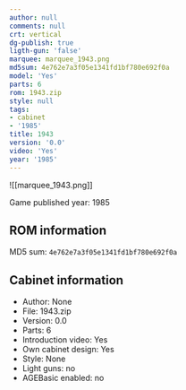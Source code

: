 ```yaml
---
author: null
comments: null
crt: vertical
dg-publish: true
ligth-gun: 'false'
marquee: marquee_1943.png
md5sum: 4e762e7a3f05e1341fd1bf780e692f0a
model: 'Yes'
parts: 6
rom: 1943.zip
style: null
tags:
- cabinet
- '1985'
title: 1943
version: '0.0'
video: 'Yes'
year: '1985'
---
```


![[marquee_1943.png]]

Game published year: 1985

## ROM information

MD5 sum: `4e762e7a3f05e1341fd1bf780e692f0a` 

## Cabinet information

- Author: None
- File: 1943.zip
- Version: 0.0
- Parts: 6
- Introduction video: Yes
- Own cabinet design: Yes
- Style: None
- Light guns: no
- AGEBasic enabled: no

